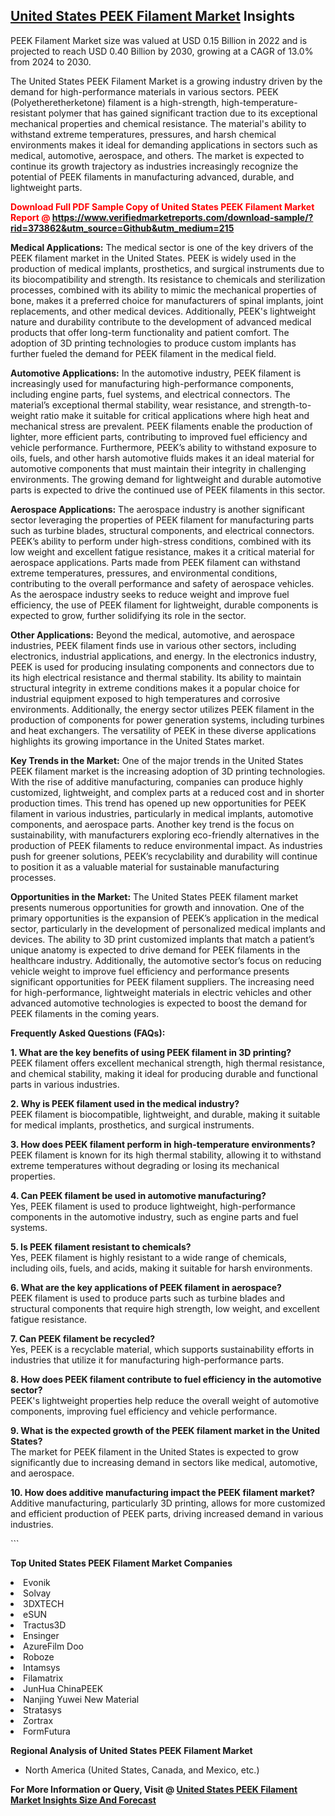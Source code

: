 <h2><a href="https://www.verifiedmarketreports.com/download-sample/?rid=373862&amp;utm_source=Github&amp;utm_medium=215" target="_blank">United States PEEK Filament Market</a> Insights</h2><p>PEEK Filament Market size was valued at USD 0.15 Billion in 2022 and is projected to reach USD 0.40 Billion by 2030, growing at a CAGR of 13.0% from 2024 to 2030.</p><p> <p>The United States PEEK Filament Market is a growing industry driven by the demand for high-performance materials in various sectors. PEEK (Polyetheretherketone) filament is a high-strength, high-temperature-resistant polymer that has gained significant traction due to its exceptional mechanical properties and chemical resistance. The material's ability to withstand extreme temperatures, pressures, and harsh chemical environments makes it ideal for demanding applications in sectors such as medical, automotive, aerospace, and others. The market is expected to continue its growth trajectory as industries increasingly recognize the potential of PEEK filaments in manufacturing advanced, durable, and lightweight parts. <strong><p><span class=""><span style="color: #ff0000;"><strong>Download Full PDF Sample Copy of United States PEEK Filament Market Report</strong> @ </span><a href="https://www.verifiedmarketreports.com/download-sample/?rid=373862&amp;utm_source=Github&amp;utm_medium=215" target="_blank">https://www.verifiedmarketreports.com/download-sample/?rid=373862&amp;utm_source=Github&amp;utm_medium=215</a></span></p></strong></p> <p><strong>Medical Applications:</strong> The medical sector is one of the key drivers of the PEEK filament market in the United States. PEEK is widely used in the production of medical implants, prosthetics, and surgical instruments due to its biocompatibility and strength. Its resistance to chemicals and sterilization processes, combined with its ability to mimic the mechanical properties of bone, makes it a preferred choice for manufacturers of spinal implants, joint replacements, and other medical devices. Additionally, PEEK's lightweight nature and durability contribute to the development of advanced medical products that offer long-term functionality and patient comfort. The adoption of 3D printing technologies to produce custom implants has further fueled the demand for PEEK filament in the medical field. <p><strong>Automotive Applications:</strong> In the automotive industry, PEEK filament is increasingly used for manufacturing high-performance components, including engine parts, fuel systems, and electrical connectors. The material’s exceptional thermal stability, wear resistance, and strength-to-weight ratio make it suitable for critical applications where high heat and mechanical stress are prevalent. PEEK filaments enable the production of lighter, more efficient parts, contributing to improved fuel efficiency and vehicle performance. Furthermore, PEEK’s ability to withstand exposure to oils, fuels, and other harsh automotive fluids makes it an ideal material for automotive components that must maintain their integrity in challenging environments. The growing demand for lightweight and durable automotive parts is expected to drive the continued use of PEEK filaments in this sector. <p><strong>Aerospace Applications:</strong> The aerospace industry is another significant sector leveraging the properties of PEEK filament for manufacturing parts such as turbine blades, structural components, and electrical connectors. PEEK’s ability to perform under high-stress conditions, combined with its low weight and excellent fatigue resistance, makes it a critical material for aerospace applications. Parts made from PEEK filament can withstand extreme temperatures, pressures, and environmental conditions, contributing to the overall performance and safety of aerospace vehicles. As the aerospace industry seeks to reduce weight and improve fuel efficiency, the use of PEEK filament for lightweight, durable components is expected to grow, further solidifying its role in the sector. <p><strong>Other Applications:</strong> Beyond the medical, automotive, and aerospace industries, PEEK filament finds use in various other sectors, including electronics, industrial applications, and energy. In the electronics industry, PEEK is used for producing insulating components and connectors due to its high electrical resistance and thermal stability. Its ability to maintain structural integrity in extreme conditions makes it a popular choice for industrial equipment exposed to high temperatures and corrosive environments. Additionally, the energy sector utilizes PEEK filament in the production of components for power generation systems, including turbines and heat exchangers. The versatility of PEEK in these diverse applications highlights its growing importance in the United States market. <p><strong>Key Trends in the Market:</strong> One of the major trends in the United States PEEK filament market is the increasing adoption of 3D printing technologies. With the rise of additive manufacturing, companies can produce highly customized, lightweight, and complex parts at a reduced cost and in shorter production times. This trend has opened up new opportunities for PEEK filament in various industries, particularly in medical implants, automotive components, and aerospace parts. Another key trend is the focus on sustainability, with manufacturers exploring eco-friendly alternatives in the production of PEEK filaments to reduce environmental impact. As industries push for greener solutions, PEEK’s recyclability and durability will continue to position it as a valuable material for sustainable manufacturing processes. <p><strong>Opportunities in the Market:</strong> The United States PEEK filament market presents numerous opportunities for growth and innovation. One of the primary opportunities is the expansion of PEEK’s application in the medical sector, particularly in the development of personalized medical implants and devices. The ability to 3D print customized implants that match a patient’s unique anatomy is expected to drive demand for PEEK filaments in the healthcare industry. Additionally, the automotive sector’s focus on reducing vehicle weight to improve fuel efficiency and performance presents significant opportunities for PEEK filament suppliers. The increasing need for high-performance, lightweight materials in electric vehicles and other advanced automotive technologies is expected to boost the demand for PEEK filaments in the coming years. <p><p><strong>Frequently Asked Questions (FAQs):</strong></p> <p><strong>1. What are the key benefits of using PEEK filament in 3D printing?</strong><br>PEEK filament offers excellent mechanical strength, high thermal resistance, and chemical stability, making it ideal for producing durable and functional parts in various industries.</p> <p><strong>2. Why is PEEK filament used in the medical industry?</strong><br>PEEK filament is biocompatible, lightweight, and durable, making it suitable for medical implants, prosthetics, and surgical instruments.</p> <p><strong>3. How does PEEK filament perform in high-temperature environments?</strong><br>PEEK filament is known for its high thermal stability, allowing it to withstand extreme temperatures without degrading or losing its mechanical properties.</p> <p><strong>4. Can PEEK filament be used in automotive manufacturing?</strong><br>Yes, PEEK filament is used to produce lightweight, high-performance components in the automotive industry, such as engine parts and fuel systems.</p> <p><strong>5. Is PEEK filament resistant to chemicals?</strong><br>Yes, PEEK filament is highly resistant to a wide range of chemicals, including oils, fuels, and acids, making it suitable for harsh environments.</p> <p><strong>6. What are the key applications of PEEK filament in aerospace?</strong><br>PEEK filament is used to produce parts such as turbine blades and structural components that require high strength, low weight, and excellent fatigue resistance.</p> <p><strong>7. Can PEEK filament be recycled?</strong><br>Yes, PEEK is a recyclable material, which supports sustainability efforts in industries that utilize it for manufacturing high-performance parts.</p> <p><strong>8. How does PEEK filament contribute to fuel efficiency in the automotive sector?</strong><br>PEEK's lightweight properties help reduce the overall weight of automotive components, improving fuel efficiency and vehicle performance.</p> <p><strong>9. What is the expected growth of the PEEK filament market in the United States?</strong><br>The market for PEEK filament in the United States is expected to grow significantly due to increasing demand in sectors like medical, automotive, and aerospace.</p> <p><strong>10. How does additive manufacturing impact the PEEK filament market?</strong><br>Additive manufacturing, particularly 3D printing, allows for more customized and efficient production of PEEK parts, driving increased demand in various industries.</p> ```</p><p><strong>Top United States PEEK Filament Market Companies</strong></p><div data-test-id=""><p><li>Evonik</li><li> Solvay</li><li> 3DXTECH</li><li> eSUN</li><li> Tractus3D</li><li> Ensinger</li><li> AzureFilm Doo</li><li> Roboze</li><li> Intamsys</li><li> Filamatrix</li><li> JunHua ChinaPEEK</li><li> Nanjing Yuwei New Material</li><li> Stratasys</li><li> Zortrax</li><li> FormFutura</li></p><div><strong>Regional Analysis of&nbsp;United States PEEK Filament Market</strong></div><ul><li dir="ltr"><p dir="ltr">North America&nbsp;(United States, Canada, and Mexico, etc.)</p></li></ul><p><strong>For More Information or Query, Visit @&nbsp;</strong><strong><a href="https://www.verifiedmarketreports.com/product/peek-filament-market/?utm_source=Github&amp;utm_medium=215" target="_blank">United States PEEK Filament Market Insights Size And Forecast</a></strong></p></div>
